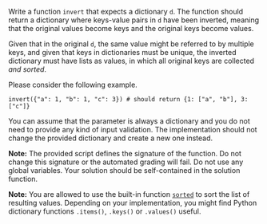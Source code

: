 
Write a function `invert` that expects a dictionary `d`. The function should return a dictionary where keys-value pairs in `d` have been inverted, meaning that the original values become keys and the original keys become values.

Given that in the original `d`, the same value might be referred to by multiple keys, and given that keys in dictionaries must be unique, the inverted
dictionary must have lists as values, in which all original keys are collected *and sorted*.

Please consider the following example.

    invert({"a": 1, "b": 1, "c": 3}) # should return {1: ["a", "b"], 3: ["c"]}

You can assume that the parameter is always a dictionary and you do not need to provide any kind of input validation.
The implementation should not change the provided dictionary and create a new one instead.

**Note:** The provided script defines the signature of the function. Do not change this signature or the automated grading will fail. Do not use any global variables. Your solution should be self-contained in the solution function.

**Note:** You are allowed to use the built-in function [`sorted`][sorted] to sort the list of resulting values. Depending on your implementation, you might find Python dictionary functions `.items()`, `.keys()` or `.values()` useful.

[sorted]: https://docs.python.org/3/library/functions.html#sorted

